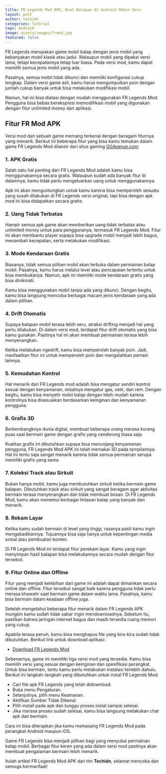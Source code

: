 ```yaml
---
title: FR Legends Mod APK, Buat Balapan di Android Makin Seru
layout: post
author: techidn
categories: Tutorial
tags: Android
image: assets/images/frmod.jpg
featured: false
---
```


FR Legends merupakan game mobil balap dengan jenis mobil yang kebanyakan mobil klasik atau jadul. Walaupun mobil yang dipakai versi lama, tetapi kecepatannya tetap luar biasa. Pada versi mod, kamu dapat memilih semua jenis mobil yang ada. 

Pasalnya, semua mobil tidak dikunci dan memiliki konfigurasi cukup lengkap. Dalam versi game asli, kamu harus mengumpulkan poin dengan jumlah cukup banyak untuk bisa melakukan modifikasi mobil. 

Namun, hal ini bisa diatasi dengan mudah menggunakan FR Legends Mod. Pengguna bisa bebas berekspresi memodifikasi mobil yang digunakan dengan fitur unlimited money dari aplikasi.

## Fitur FR Mod APK

Versi mod dari sebuah game memang terkenal dengan beragam fiturnya yang menarik. Berikut ini beberapa fitur yang bisa kamu temukan dalam game FR Legends Mod dilansir dari situs gaming [GGAvenue.com](https//www.ggavenue.com):

### 1. APK Gratis

Salah satu hal penting dari FR Legends Mod adalah kamu bisa menggunakannya secara gratis. Walaupun sudah ada banyak fitur di dalamnya, kamu tidak perlu mengeluarkan uang untuk menggunakannya. 

Apk ini akan menguntungkan untuk kamu karena bisa memperoleh sesuatu yang susah dilakukan di FR Legends versi original, tapi bisa dengan apk mod ini bisa didapatkan secara gratis.

### 2. Uang Tidak Terbatas

Hampir semua apk game akan memberikan uang tidak terbatas atau unlimited money untuk para penggunanya, termasuk FR Legends Mod. Fitur ini akan membantu player supaya bisa upgrade mobil menjadi lebih bagus, menambah kecepatan, serta melakukan modifikasi.

### 3. Mode Kendaraan Gratis

Biasanya, tidak semua pilihan mobil akan terbuka dalam permainan balap mobil. Pasalnya, kamu harus melalui level atau pencapaian tertentu untuk bisa membukanya. Namun, apk ini memiliki mode kendaraan gratis yang bisa dinikmati. 

Kamu bisa menggunakan mobil tanpa ada yang dikunci. Dengan begitu, kamu bisa langsung mencoba berbagai macam jenis kendaraan yang ada dalam pilihan.

### 4. Drift Otomatis

Supaya balapan mobil terasa lebih seru, atraksi drifting menjadi hal yang perlu dilakukan. Di dalam versi mod, terdapat fitur drift otomatis yang bisa kamu gunakan. Pastinya hal ini akan membuat permainan terasa lebih menyenangkan. 

Ketika melakukan ngedrift, kamu bisa memperoleh banyak poin. Jadi, manfaatkan fitur ini untuk memperoleh poin dan mengalahkan pemain lainnya.

### 5. Kemudahan Kontrol

Hal menarik dari FR Legends mod adalah bisa mengatur sendiri kontrol sesuai dengan kenyamanan, misalnya mengatur gas, setir, dan rem. Dengan begitu, kamu bisa menyetir mobil balap dengan lebih mudah karena kontrolnya bisa disesuaikan berdasarkan keinginan dan kenyamanan pengguna.

### 6. Grafis 3D

Berkembangknya dunia digital, membuat beberapa orang merasa kurang puas saat bermain game dengan grafis yang cenderung biasa saja.

Kualitas grafis ini dibutuhkan supaya bisa menunjang kenyamanan pengguna, FR Legends Mod APK ini telah memakai 3D pada tampilannya. Hal ini tentu saja sangat menarik karena tidak semua permainan serupa memiliki grafis yang sama.

### 7. Koleksi Track atau Sirkuit

Bukan hanya mobil, kamu juga membutuhkan sirkuit ketika bermain game balapan. Dibutuhkan track atau sirkuit yang sangat beragam agar aktivitas bermain terasa menyenangkan dan tidak membuat bosan. Di FR Legends Mod, kamu akan menemui berbagai lintasan balap yang banyak dan menarik.

### 8. Rekam Layar

Ketika kamu sudah bermain di level yang tinggi, rasanya pasti kamu ingin mengabadikannya. Tujuannya bisa saja hanya untuk kepentingan media sosial atau pembuatan konten. 

Di FR Legends Mod ini terdapat fitur perekam layar. Kamu yang ingin menyimpan hasil balapan bisa melakukannya secara mudah dengan fitur tersebut.

### 9. Fitur Online dan Offline

Fitur yang menjadi kelebihan dari game ini adalah dapat dimainkan secara online dan offline. Fitur tersebut sangat baik karena pengguna tidak perlu merasa khawatir saat bermain game dalam waktu lama. Pasalnya, kamu bisa bermain dalam keadaan offline juga.

Setelah mengetahui beberapa fitur menarik dalam FR Legends APK mungkin kamu sudah tidak sabar ingin mendownloadnya. Sebelum itu, pastikan bahwa jaringan internet bagus dan masih tersedia ruang memori yang cukup. 

Apabila terasa penuh, kamu bisa menghapus file yang kira-kira sudah tidak dibutuhkan. Berikut link untuk download aplikasi:

- [Download FR Legends Mod](https://www.sebuahutas.com/2022/05/fr-legends-mod-apk-terbaru-official.html)

Sebenarnya, game ini memiliki tiga versi mod yang tersedia. Kamu bisa memilih versi yang sesuai dengan keinginan dan spesifikasi perangkat. Untuk bisa bermain, tentu kamu perlu melakukan instalasi terlebih dahulu. Berikut ini langkah-langkah yang dibutuhkan untuk instal FR Legends Mod:

- Cari file apk FR Legends yang telah didownload.
- Buka menu Pengaturan.
- Selanjutnya, pilih menu Keamanan.
- Aktifkan Sumber Tidak Dikenal.
- Pilih install pada apk dan tunggu proses instal sampai selesai.
- Jika merasa proses sudah selesai, kamu bisa langsung melakukan chat apk dan bermain.

Cara ini bisa diterapkan jika kamu memasang FR Legends Mod pada perangkat Android maupun iOS.

Game FR Legends bisa menjadi pilihan bagi yang menyukai permainan balap mobil. Berbagai fitur keren yang ada dalam versi mod pastinya akan membuat pengalaman bermain lebih menarik.

Itulah artikel FR Legends Mod APK dari tim **Techidn**, selamat mencoba dan semoga bermanfaat!

